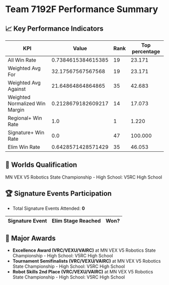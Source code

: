 # Team 7192F Performance Summary

## 📈 Key Performance Indicators
| KPI | Value | Rank | Top percentage |
| --- | ----- | ---- | ----- |
| All Win Rate | 0.7384615384615385 | 19 | 23.171 |
| Weighted Avg For | 32.17567567567568 | 19 | 23.171 |
| Weighted Avg Against | 21.64864864864865 | 35 | 42.683 |
| Weighted Normalized Win Margin | 0.2128679182609217 | 14 | 17.073 |
| Regional+ Win Rate | 1.0 | 1 | 1.220 |
| Signature+ Win Rate | 0.0 | 47 | 100.000 |
| Elim Win Rate | 0.6428571428571429 | 35 | 46.053 |


## 🎯 Worlds Qualification
MN VEX V5 Robotics State Championship - High School: V5RC High School

## 🏆 Signature Events Participation
- Total Signature Events Attended: **0**

| Signature Event | Elim Stage Reached | Won? |
|:----------------|:-------------------|:----|


## 🥇 Major Awards
- **Excellence Award (VRC/VEXU/VAIRC)** at MN VEX V5 Robotics State Championship - High School: V5RC High School
- **Tournament Semifinalists (VRC/VEXU/VAIRC)** at MN VEX V5 Robotics State Championship - High School: V5RC High School
- **Robot Skills 2nd Place (VRC/VEXU/VAIRC)** at MN VEX V5 Robotics State Championship - High School: V5RC High School

